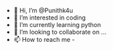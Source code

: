 - 👋 Hi, I’m @Punithk4u
- 👀 I’m interested in coding 
- 🌱 I’m currently learning python 
- 💞️ I’m looking to collaborate on ...
- 📫 How to reach me - 

<!---
Punithk4u/Punithk4u is a ✨ special ✨ repository because its `README.md` (this file) appears on your GitHub profile.
You can click the Preview link to take a look at your changes.
--->
